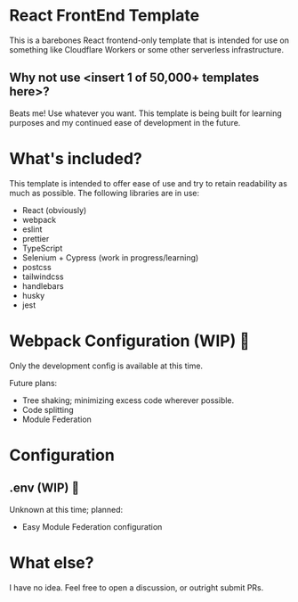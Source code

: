 # React FrontEnd Template

This is a barebones React frontend-only template that is intended for use on something like Cloudflare Workers or some other serverless infrastructure.

## Why not use <insert 1 of 50,000+ templates here>?

Beats me! Use whatever you want. This template is being built for learning purposes and my continued ease of development in the future.

# What's included?

This template is intended to offer ease of use and try to retain readability as much as possible.
The following libraries are in use:

- React (obviously)
- webpack
- eslint
- prettier
- TypeScript
- Selenium + Cypress (work in progress/learning)
- postcss
- tailwindcss
- handlebars
- husky
- jest

# Webpack Configuration (WIP) 🚧

Only the development config is available at this time.

Future plans:

- Tree shaking; minimizing excess code wherever possible.
- Code splitting
- Module Federation

# Configuration

## .env (WIP) 🚧

Unknown at this time; planned:

- Easy Module Federation configuration

# What else?

I have no idea. Feel free to open a discussion, or outright submit PRs.
